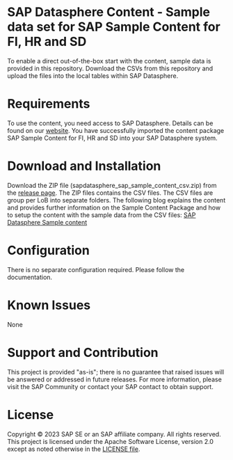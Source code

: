 # SAP Datasphere Content - Sample data set for SAP Sample Content for FI, HR and SD
To enable a direct out-of-the-box start with the content, sample data is provided in this repository. Download the CSVs from this repository and upload the files into the local tables within SAP Datasphere.

# Requirements
To use the content, you need access to SAP Datasphere. Details can be found on our [website](https://www.sap.com/products/technology-platform/datasphere.html).
You have successfully imported the content package SAP Sample Content for FI, HR and SD into your SAP Datasphere system.

# Download and Installation
Download the ZIP file (sapdatasphere_sap_sample_content_csv.zip) from the [release page](https://github.com/SAP-samples/datasphere-content/releases). The ZIP files contains the CSV files. The CSV files are group per LoB into separate folders.
The following blog explains the content and provides further information on the Sample Content Package and how to setup the content with the sample data from the CSV files: [SAP Datasphere Sample content](https://blogs.sap.com/2023/03/09/sap-datasphere-sample-content/)

# Configuration
There is no separate configuration required. Please follow the documentation.

# Known Issues
None

# Support and Contribution
This project is provided "as-is"; there is no guarantee that raised issues will be answered or addressed in future releases.
For more information, please visit the SAP Community or contact your SAP contact to obtain support.

# License
Copyright © 2023 SAP SE or an SAP affiliate company. All rights reserved. This project is licensed under the Apache Software License, version 2.0 except as noted otherwise in the [LICENSE file](/LICENSE).
